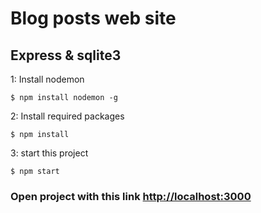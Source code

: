 # Blog posts web site
## Express & sqlite3


1: Install nodemon 

````
$ npm install nodemon -g
````

2: Install required packages

````
$ npm install
````

3: start this project

````
$ npm start
````

### Open project with this link [http://localhost:3000](http://localhost:3000 "open in browser")
